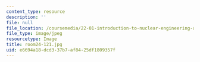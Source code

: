 ```yaml
---
content_type: resource
description: ''
file: null
file_location: /coursemedia/22-01-introduction-to-nuclear-engineering-and-ionizing-radiation-fall-2016/e6694a18dcd337b7af8425df1809357f_room24-121.jpg
file_type: image/jpeg
resourcetype: Image
title: room24-121.jpg
uid: e6694a18-dcd3-37b7-af84-25df1809357f
---
```

